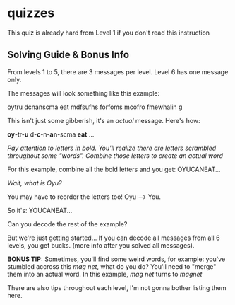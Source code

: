 # quizzes
This quiz is already hard from Level 1 if you don't read this instruction
## Solving Guide & Bonus Info
From levels 1 to 5, there are 3 messages per level. Level 6 has one message only.

The messages will look something like this example:

oytru dcnanscma eat mdfsufhs forfoms mcofro fmewhalin g

This isn't just some gibberish, it's an *actual* message. Here's how:

**oy**-tr-**u** d-**c**-n-**an**-scma **eat** ...

*Pay attention to letters in bold. You'll realize there are letters scrambled throughout some "words". Combine those letters to create an actual word*

For this example, combine all the bold letters and you get: OYUCANEAT...

*Wait, what is Oyu?*

You may have to reorder the letters too! Oyu --> You.

So it's: YOUCANEAT...

Can you decode the rest of the example?

But we're just getting started... If you can decode all messages from all 6 levels, you get bucks. (more info after you solved all messages).

**BONUS TIP:** Sometimes, you'll find some weird words, for example: you've stumbled accross this *mag net*, what do you do? You'll need to "merge" them into an actual word. In this example, *mag net* turns to *magnet*

There are also tips throughout each level, I'm not gonna bother listing them here.
